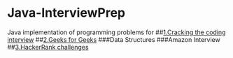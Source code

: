 # Java-InterviewPrep
Java implementation of programming problems for 
##<a href="https://github.com/darshanhs90/Java-InterviewPrep/tree/master/src/ctci">1.Cracking the coding interview</a>
##<a href="https://github.com/darshanhs90/Java-InterviewPrep/tree/master/src/geeksforgeeks">2.Geeks for Geeks</a>
###Data Structures
###Amazon Interview
##<a href="https://github.com/darshanhs90/Java-InterviewPrep/tree/master/src/Warmup">3.HackerRank challenges</a>
